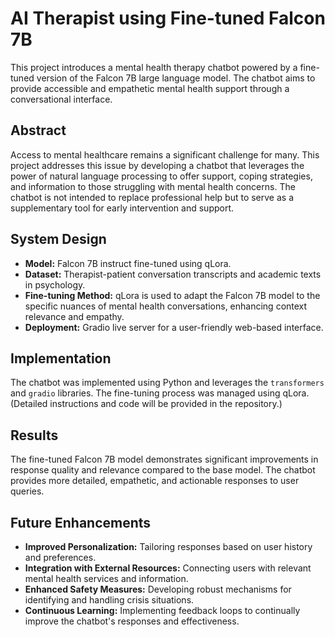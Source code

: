# AI Therapist using Fine-tuned Falcon 7B

This project introduces a mental health therapy chatbot powered by a fine-tuned version of the Falcon 7B large language model.  The chatbot aims to provide accessible and empathetic mental health support through a conversational interface.

## Abstract

Access to mental healthcare remains a significant challenge for many.  This project addresses this issue by developing a chatbot that leverages the power of natural language processing to offer support, coping strategies, and information to those struggling with mental health concerns.  The chatbot is not intended to replace professional help but to serve as a supplementary tool for early intervention and support.

## System Design

* **Model:** Falcon 7B instruct fine-tuned using qLora.
* **Dataset:** Therapist-patient conversation transcripts and academic texts in psychology.
* **Fine-tuning Method:**  qLora is used to adapt the Falcon 7B model to the specific nuances of mental health conversations, enhancing context relevance and empathy.
* **Deployment:** Gradio live server for a user-friendly web-based interface.

## Implementation

The chatbot was implemented using Python and leverages the `transformers` and `gradio` libraries. The fine-tuning process was managed using qLora.  (Detailed instructions and code will be provided in the repository.)

## Results 

The fine-tuned Falcon 7B model demonstrates significant improvements in response quality and relevance compared to the base model. The chatbot provides more detailed, empathetic, and actionable responses to user queries.

## Future Enhancements

* **Improved Personalization:** Tailoring responses based on user history and preferences.
* **Integration with External Resources:** Connecting users with relevant mental health services and information.
* **Enhanced Safety Measures:**  Developing robust mechanisms for identifying and handling crisis situations.
* **Continuous Learning:**  Implementing feedback loops to continually improve the chatbot's responses and effectiveness.
